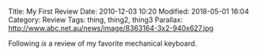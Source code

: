 Title: My First Review
Date: 2010-12-03 10:20
Modified: 2018-05-01 16:04
Category: Review
Tags: thing, thing2, thing3
Parallax: http://www.abc.net.au/news/image/8363164-3x2-940x627.jpg

Following *is* a review of my favorite mechanical keyboard.